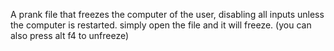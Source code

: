 A prank file that freezes the computer of the user, disabling all inputs unless the computer is restarted. simply open the file and it will freeze. (you can also press alt f4 to unfreeze)
